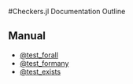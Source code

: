 
#Checkers.jl Documentation Outline


<a id='Manual-1'></a>

## Manual

- [@test_forall](macros/test-forall.md#@test_forall-1)
- [@test_formany](macros/test-formany.md#@test_formany-1)
- [@test_exists](macros/test-exists.md#@test_exists-1)

